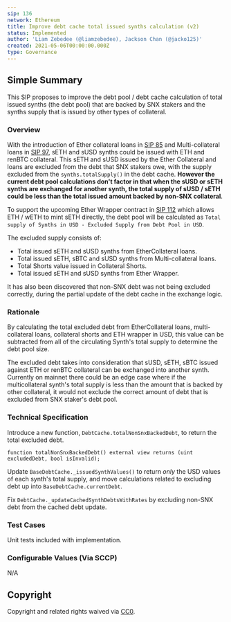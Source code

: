 ```yaml
---
sip: 136
network: Ethereum
title: Improve debt cache total issued synths calculation (v2)
status: Implemented
author: 'Liam Zebedee (@liamzebedee), Jackson Chan (@jacko125)'
created: 2021-05-06T00:00:00.000Z
type: Governance
---
```


## Simple Summary

This SIP proposes to improve the debt pool / debt cache calculation of total issued synths (the debt pool) that are backed by SNX stakers and the synths supply that is issued by other types of collateral.

### Overview

With the introduction of Ether collateral loans in [SIP 85](https://sips.synthetix.io/sips/sip-85) and Multi-collateral loans in [SIP 97](https://sips.synthetix.io/sips/sip-97), sETH and sUSD synths could be issued with ETH and renBTC collateral. This sETH and sUSD issued by the Ether Collateral and loans are excluded from the debt that SNX stakers owe, with the supply excluded from the `synths.totalSupply()` in the debt cache. **However the current debt pool calculations don't factor in that when the sUSD or sETH synths are exchanged for another synth, the total supply of sUSD / sETH could be less than the total issued amount backed by non-SNX collateral**.

To support the upcoming Ether Wrapper contract in [SIP 112](https://sips.synthetix.io/sips/sip-112) which allows ETH / wETH to mint sETH directly, the debt pool will be calculated as `Total supply of Synths in USD - Excluded Supply from Debt Pool in USD`.

The excluded supply consists of:

- Total issued sETH and sUSD synths from EtherCollateral loans.
- Total issued sETH, sBTC and sUSD synths from Multi-collateral loans.
- Total Shorts value issued in Collateral Shorts.
- Total issued sETH and sUSD synths from Ether Wrapper.

It has also been discovered that non-SNX debt was not being excluded correctly, during the partial update of the debt cache in the exchange logic.

### Rationale

By calculating the total excluded debt from EtherCollateral loans, multi-collateral loans, collateral shorts and ETH wrapper in USD, this value can be subtracted from all of the circulating Synth's total supply to determine the debt pool size.

The excluded debt takes into consideration that sUSD, sETH, sBTC issued against ETH or renBTC collateral can be exchanged into another synth. Currently on mainnet there could be an edge case where if the multicollateral synth's total supply is less than the amount that is backed by other collateral, it would not exclude the correct amount of debt that is excluded from SNX staker's debt pool.

### Technical Specification

Introduce a new function, `DebtCache.totalNonSnxBackedDebt`, to return the total excluded debt.

```solidity
function totalNonSnxBackedDebt() external view returns (uint excludedDebt, bool isInvalid);
```

Update `BaseDebtCache._issuedSynthValues()` to return _only_ the USD values of each synth's total supply, and move calculations related to excluding debt up into `BaseDebtCache.currentDebt`.

Fix `DebtCache._updateCachedSynthDebtsWithRates` by excluding non-SNX debt from the cached debt update.

### Test Cases

Unit tests included with implementation.

### Configurable Values (Via SCCP)

N/A

## Copyright

Copyright and related rights waived via [CC0](https://creativecommons.org/publicdomain/zero/1.0/).